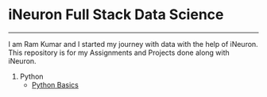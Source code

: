 # iNeuron Full Stack Data Science <br>
---
I am Ram Kumar and I started my journey with data with the help of iNeuron. This repository is for my Assignments and Projects done along with iNeuron.

1. Python
    - [Python Basics](/Python%20Basics/)
